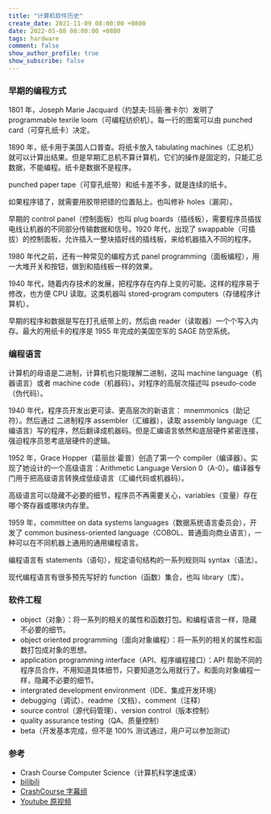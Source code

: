 ```yaml
---
title: "计算机软件历史"
create_date: 2021-11-09 08:00:00 +0800
date: 2022-05-08 08:00:00 +0800
tags: hardware
comment: false
show_author_profile: true
show_subscribe: false
---
```


### 早期的编程方式

1801 年，Joseph Marie Jacquard（约瑟夫·玛丽·雅卡尔）发明了 programmable texrile loom（可编程纺织机）。每一行的图案可以由 punched card（可穿孔纸卡）决定。

1890 年，纸卡用于美国人口普查。将纸卡放入 tabulating machines（汇总机）就可以计算出结果。但是早期汇总机不算计算机，它们的操作是固定的，只能汇总数据，不能编程。纸卡是数据不是程序。

punched paper tape（可穿孔纸带）和纸卡差不多，就是连续的纸卡。

如果程序错了，就需要用胶带把错的位置贴上。也叫修补 holes（漏洞）。

早期的 control panel（控制面板）也叫 plug boards（插线板），需要程序员插拔电线让机器的不同部分传输数据和信号。1920 年代，出现了 swappable（可插拔）的控制面板，允许插入一整块插好线的插线板，来给机器插入不同的程序。

1980 年代之前，还有一种常见的编程方式 panel programming（面板编程），用一大堆开关和按钮，做到和插线板一样的效果。

1940 年代，随着内存技术的发展，把程序存在内存上变的可能。这样的程序易于修改，也方便 CPU 读取。这类机器叫 stored-program computers（存储程序计算机）。

早期的程序和数据是写在打孔纸带上的，然后由 reader（读取器）一个个写入内存。最大的用纸卡的程序是 1955 年完成的美国空军的 SAGE 防空系统。

### 编程语言

计算机的母语是二进制，计算机也只能理解二进制，这叫 machine language（机器语言）或者 machine code（机器码）。对程序的高层次描述叫 pseudo-code（伪代码）。

1940 年代，程序员开发出更可读、更高层次的新语言： mnemmonics（助记符）。然后通过
二进制程序 assembler（汇编器），读取 assembly language（汇编语言）写的程序，然后翻译成机器码。但是汇编语言依然和底层硬件紧密连接，强迫程序员思考底层硬件的逻辑。

1952 年，Grace Hopper（葛丽丝·霍普）创造了第一个 compiler（编译器）。实现了她设计的一个高级语言：Arithmetic Language Version 0（A-0）。编译器专门用于把高级语言转换成低级语言（汇编代码或机器码）。

高级语言可以隐藏不必要的细节，程序员不再需要关心，variables（变量）存在哪个寄存器或哪块内存里。

1959 年，committee on data systems languages（数据系统语言委员会），开发了 common business-oriented language（COBOL、普通面向商业语言），一种可以在不同机器上通用的通用编程语言。

编程语言有 statements（语句），规定语句结构的一系列规则叫 syntax（语法）。

现代编程语言有很多预先写好的 function（函数）集合，也叫 library（库）。

### 软件工程

- object（对象）：将一系列的相关的属性和函数打包。和编程语言一样，隐藏不必要的细节。
- object oriented programming（面向对象编程）：将一系列的相关的属性和函数打包成对象的思想。
- application programming interface（API、程序编程接口）：API 帮助不同的程序员合作，不用知道具体细节，只要知道怎么用就行了。和面向对象编程一样，隐藏不必要的细节。
- intergrated development environment（IDE、集成开发环境）
- debugging（调试）、readme（文档）、comment（注释）
- source control（源代码管理）、version control（版本控制）
- quality assurance testing（QA、质量控制）
- beta（开发基本完成，但不是 100% 测试通过，用户可以参加测试）

### 参考

- Crash Course Computer Science（计算机科学速成课）
- [bilibili](https://www.bilibili.com/video/BV1EW411u7th)
- [CrashCourse 字幕组](https://github.com/1c7/crash-course-computer-science-chinese)
- [Youtube 原视频](https://www.youtube.com/playlist?list=PL8dPuuaLjXtNlUrzyH5r6jN9ulI)